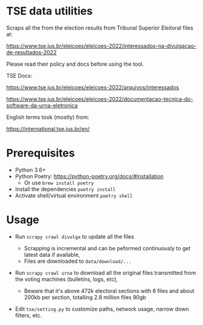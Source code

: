 # TSE data utilities

Scraps all the from the election results from Tribunal Superior Eleitoral files at:

https://www.tse.jus.br/eleicoes/eleicoes-2022/interessados-na-divulgacao-de-resultados-2022

Please read their policy and docs before using the tool.

TSE Docs:

https://www.tse.jus.br/eleicoes/eleicoes-2022/arquivos/interessados

https://www.tse.jus.br/eleicoes/eleicoes-2022/documentacao-tecnica-do-software-da-urna-eletronica

English terms took (mostly) from: 

https://international.tse.jus.br/en/

# Prerequisites
- Python 3.6+
- Python Poetry: https://python-poetry.org/docs/#installation 
  - Or use `brew install poetry`
- Install the dependencies `poetry install`
- Activate shell/virtual environment `poetry shell`

# Usage
- Run `scrapy crawl divulga` to update all the files
  - Scrapping is incremental and can be peformed continuously to get latest data if available, 
  - Files are downloaded to `data/download/...`

- Run `scrapy crawl urna` to download all the original files transmitted from the voting machines (bulletins, logs, etc), 
  - Beware that it's above 472k electoral sections with 6 files and about 200kb per section, totalling 2.8 million files 90gb

- Edit `tse/setting.py` to customize paths, network usage, narrow down filters, etc.